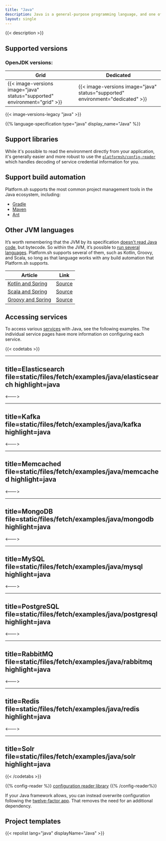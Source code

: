 ```yaml
---
title: "Java"
description: Java is a general-purpose programming language, and one of the most popular in the world today. Platform.sh supports Java runtimes that can be used with build management tools such as Gradle, Maven, and Ant.
layout: single
---
```


{{< description >}}

## Supported versions

### OpenJDK versions:

| **Grid** | **Dedicated** |
|----------------------------------|---------------|
|  {{< image-versions image="java" status="supported" environment="grid" >}} | {{< image-versions image="java" status="supported" environment="dedicated" >}} |

{{< image-versions-legacy "java" >}}

{{% language-specification type="java" display_name="Java" %}}

## Support libraries

While it's possible to read the environment directly from your application, it's generally easier and more robust to use the [`platformsh/config-reader`](https://github.com/platformsh/config-reader-java) which handles decoding of service credential information for you.

## Support build automation

Platform.sh supports the most common project management tools in the Java ecosystem, including:

* [Gradle](https://gradle.org/)
* [Maven](https://maven.apache.org/)
* [Ant](https://ant.apache.org/)

## Other JVM languages

It’s worth remembering that the JVM by its specification [doesn't read Java code](https://docs.oracle.com/javase/specs/jvms/se8/html/index.html), but bytecode. So within the JVM, it’s possible to [run several languages](https://en.wikipedia.org/wiki/List_of_JVM_languages). Platform.sh supports several of them, such as Kotlin, Groovy, and Scala, so long as that language works with any build automation that Platform.sh supports.

| Article                                                      | Link                                                         |
| ------------------------------------------------------------ | ------------------------------------------------------------ |
| [Kotlin and Spring](https://platform.sh/blog/2019/ready-to-have-fun-try-kotlin-and-spring/) | [Source](https://github.com/platformsh-templates/spring-kotlin) |
| [Scala and Spring](https://dzone.com/articles/spring-scala-cloud-psh) | [Source](https://github.com/platformsh-examples/scala)       |
| [Groovy and Spring](https://dzone.com/articles/spring-groovy-cloud-psh) | [Source](https://github.com/platformsh-examples/groovy)      |

## Accessing services

To access various [services](../../add-services/_index.md) with Java, see the following examples. The individual service pages have more information on configuring each service.

{{< codetabs >}}

---
title=Elasticsearch
file=static/files/fetch/examples/java/elasticsearch
highlight=java
---

<--->

---
title=Kafka
file=static/files/fetch/examples/java/kafka
highlight=java
---

<--->

---
title=Memcached
file=static/files/fetch/examples/java/memcached
highlight=java
---

<--->

---
title=MongoDB
file=static/files/fetch/examples/java/mongodb
highlight=java
---

<--->

---
title=MySQL
file=static/files/fetch/examples/java/mysql
highlight=java
---

<--->

---
title=PostgreSQL
file=static/files/fetch/examples/java/postgresql
highlight=java
---

<--->

---
title=RabbitMQ
file=static/files/fetch/examples/java/rabbitmq
highlight=java
---

<--->

---
title=Redis
file=static/files/fetch/examples/java/redis
highlight=java
---

<--->

---
title=Solr
file=static/files/fetch/examples/java/solr
highlight=java
---

{{< /codetabs >}}

{{% config-reader %}}
[configuration reader library](https://github.com/platformsh/config-reader-java)
{{% /config-reader%}}

If your Java framework allows, you can instead overwrite configuration following the [twelve-factor app](https://12factor.net/config).
That removes the need for an additional dependency.

## Project templates

{{< repolist lang="java" displayName="Java" >}}
